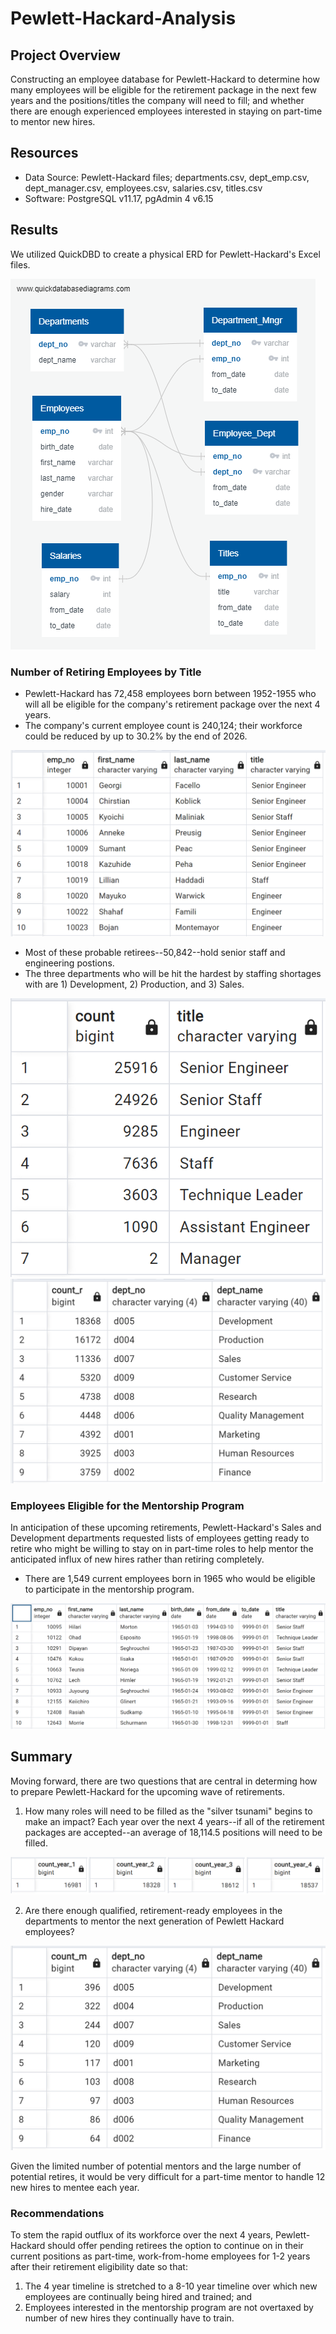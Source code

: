 # Pewlett-Hackard-Analysis
## Project Overview
Constructing an employee database for Pewlett-Hackard to determine how many employees will be eligible for the retirement package in the next few years and the positions/titles the company will need to fill; and whether there are enough experienced employees interested in staying on part-time to mentor new hires. 

## Resources
- Data Source: Pewlett-Hackard files; departments.csv, dept_emp.csv, dept_manager.csv, employees.csv, salaries.csv, titles.csv
- Software: PostgreSQL v11.17, pgAdmin 4 v6.15

## Results
We utilized QuickDBD to create a physical ERD for Pewlett-Hackard's Excel files.

![Pewlett-Hackard DB Schema](https://github.com/Jay-ni13/Pewlett-Hackard-Analysis/blob/main/Images/EmployeeDB.png)

### Number of Retiring Employees by Title
- Pewlett-Hackard has 72,458 employees born between 1952-1955 who will all be eligible for the company's retirement package over the next 4 years.
- The company's current employee count is 240,124; their workforce could be reduced by up to 30.2% by the end of 2026.

![Retiring Employees by Title](https://github.com/Jay-ni13/Pewlett-Hackard-Analysis/blob/main/Images/unique_titles.png)

- Most of these probable retirees--50,842--hold senior staff and engineering postions.
- The three departments who will be hit the hardest by staffing shortages with are 1) Development, 2) Production, and 3) Sales.

![Retiring Titles](https://github.com/Jay-ni13/Pewlett-Hackard-Analysis/blob/main/Images/retiring_titles.png)
![Retiring Count by Department](https://github.com/Jay-ni13/Pewlett-Hackard-Analysis/blob/main/Images/retiring_count_by_dept.png)

### Employees Eligible for the Mentorship Program
In anticipation of these upcoming retirements, Pewlett-Hackard's Sales and Development departments requested lists of employees getting ready to retire who might be willing to stay on in part-time roles to help mentor the anticipated influx of new hires rather than retiring completely.
- There are 1,549 current employees born in 1965 who would be eligible to participate in the mentorship program.

![Mentorship Eligibility](https://github.com/Jay-ni13/Pewlett-Hackard-Analysis/blob/main/Images/mentorship_eligibility.png)

## Summary
Moving forward, there are two questions that are central in determing how to prepare Pewlett-Hackard for the upcoming wave of retirements.
1) How many roles will need to be filled as the "silver tsunami" begins to make an impact?
  Each year over the next 4 years--if all of the retirement packages are accepted--an average of 18,114.5 positions will need to be filled.

![Retiring Count by Year](https://github.com/Jay-ni13/Pewlett-Hackard-Analysis/blob/main/Images/retiring_count_by_year.png)

2) Are there enough qualified, retirement-ready employees in the departments to mentor the next generation of Pewlett Hackard employees?

![Mentorship by Dept](https://github.com/Jay-ni13/Pewlett-Hackard-Analysis/blob/main/Images/mentorship_by_dept.png)

  Given the limited number of potential mentors and the large number of potential retires, it would be very difficult for a part-time mentor to handle 12 new hires to   mentee each year.

### Recommendations
To stem the rapid outflux of its workforce over the next 4 years, Pewlett-Hackard should offer pending retirees the option to continue on in their current positions as part-time, work-from-home employees for 1-2 years after their retirement eligibility date so that:
  1) The 4 year timeline is stretched to a 8-10 year timeline over which new employees are continually being hired and trained; and
  2) Employees interested in the mentorship program are not overtaxed by number of new hires they continually have to train.
